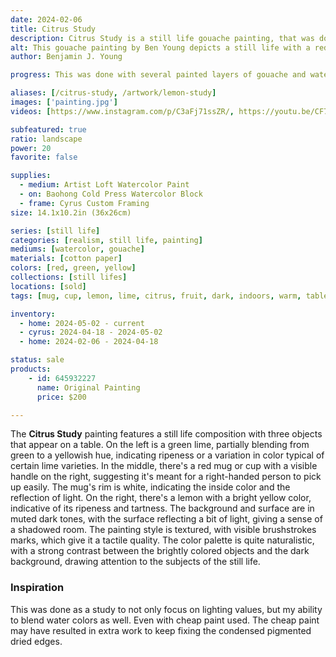 ```yaml
---
date: 2024-02-06
title: Citrus Study
description: Citrus Study is a still life gouache painting, that was done as a study to practice both blending and lighting values. Featuring citrus fruit and a red mug.
alt: This gouache painting by Ben Young depicts a still life with a red mug in the center, a green lime on the left, and a bright yellow lemon on the right, all set against a dark, textured background.
author: Benjamin J. Young

progress: This was done with several painted layers of gouache and watercolor paint in certain areas as a glaze. Painted on cold press cotton watercolor block paper. The study took honestly a few weeks. It was a lot of applying one layer or blending, waiting for the painting to dry, and then continuing on with the next layer or step. This would have been honestly much easier using oil paint, but I did not have the supplies on hand at the time and took it as a challenge to do the blending in watercolor.

aliases: [/citrus-study, /artwork/lemon-study]
images: ['painting.jpg']
videos: [https://www.instagram.com/p/C3aFj71ssZR/, https://youtu.be/CF7wcElqy8Y]

subfeatured: true
ratio: landscape
power: 20
favorite: false

supplies:
  - medium: Artist Loft Watercolor Paint
  - on: Baohong Cold Press Watercolor Block
  - frame: Cyrus Custom Framing
size: 14.1x10.2in (36x26cm)

series: [still life]
categories: [realism, still life, painting]
mediums: [watercolor, gouache]
materials: [cotton paper]
colors: [red, green, yellow]
collections: [still lifes]
locations: [sold]
tags: [mug, cup, lemon, lime, citrus, fruit, dark, indoors, warm, table]

inventory:
  - home: 2024-05-02 - current
  - cyrus: 2024-04-18 - 2024-05-02
  - home: 2024-02-06 - 2024-04-18

status: sale
products:
    - id: 645932227
      name: Original Painting
      price: $200

---
```


The **Citrus Study** painting features a still life composition with three objects that appear on a table. On the left is a green lime, partially blending from green to a yellowish hue, indicating ripeness or a variation in color typical of certain lime varieties. In the middle, there's a red mug or cup with a visible handle on the right, suggesting it's meant for a right-handed person to pick up easily. The mug's rim is white, indicating the inside color and the reflection of light. On the right, there's a lemon with a bright yellow color, indicative of its ripeness and tartness. The background and surface are in muted dark tones, with the surface reflecting a bit of light, giving a sense of a shadowed room. The painting style is textured, with visible brushstrokes marks, which give it a tactile quality. The color palette is quite naturalistic, with a strong contrast between the brightly colored objects and the dark background, drawing attention to the subjects of the still life.

<!--more-->

### Inspiration ###

This was done as a study to not only focus on lighting values, but my ability to blend water colors as well. Even with cheap paint used. The cheap paint may have resulted in extra work to keep fixing the condensed pigmented dried edges.